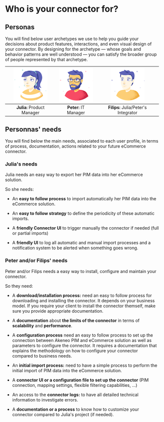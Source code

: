 # Who is your connector for?

## Personas

You will find below user archetypes we use to help you guide your decisions about product features, interactions, and even visual design of your connector. By designing for the archetype — whose goals and behavior patterns are well understood — you can satisfy the broader group of people represented by that archetype.

|![Julia](../../img/personas/Julia.png)|![Peter](../../img/personas/Peter.png)|![Filips](../../img/personas/Filips.png)|
|:------------------------------------:|:------------------------------------:|:----------------------------------------------:|
|     **Julia:** Product Manager       |        **Peter:** IT Manager         |    **Filips:** Julia/Peter's Integrator |


## Personnas' needs

You will find below the main needs, associated to each user profile, in terms of process, documentation, actions related to your future eCommerce connector.

### Julia's needs

Julia needs an easy way to export her PIM data into her eCommerce solution.

So she needs:

* An **easy to follow process** to import automatically her PIM data into the eCommerce solution.

* An **easy to follow strategy** to define the periodicity of these automatic imports.

* A **friendly Connector UI** to trigger manually the connector if needed (full or partial imports)

* A **friendly UI** to log all automatic and manual import processes and a notification system to be alerted when something goes wrong.

### Peter and/or Filips' needs

Peter and/or Filips needs a easy way to install, configure and maintain your connector.

So they need:

* A **download/installation process:** need an easy to follow process for downloading and installing the connector.
It depends on your business model. If you require your client to install the connector themself, make sure you provide appropriate documentation.

* A **documentation** about **the limits of the connector** in terms of **scalability** and **performance**.

* A **configuration process** need an easy to follow process to set up the connection between Akeneo PIM and eCommerce solution as well as parameters to configure the connector. It requires a documentation that explains the methodology on how to configure your connector compared to business needs.

* An **initial import process:** need to have a simple process to perform the initial import of PIM data into the eCommerce solution.

* A **connector UI or a configuration file to set up the connector** (PIM connection, mapping settings, flexible filtering capabilities, …)

* An access to the **connector logs:** to have all detailed technical information to investigate errors.

* A **documentation or a process** to know how to customize your connector compared to Julia's project (if needed).
